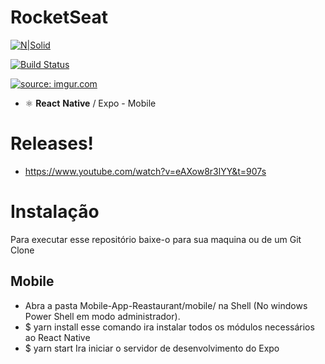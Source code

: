 # RocketSeat



[![N|Solid](https://cldup.com/dTxpPi9lDf.thumb.png)](https://rocketseat.com.br/)

[![Build Status](https://travis-ci.org/joemccann/dillinger.svg?branch=master)](https://travis-ci.org/joemccann/dillinger)


<a href="https://imgur.com/dI9qYJm"><img src="https://i.imgur.com/dI9qYJm.jpg" title="source: imgur.com" /></a>









  - ⚛️  **React** **Native** / Expo - Mobile


# Releases!
 - https://www.youtube.com/watch?v=eAXow8r3lYY&t=907s
 
# Instalação

Para executar esse repositório baixe-o para sua maquina ou de um  Git Clone

  
## Mobile

- Abra a pasta Mobile-App-Reastaurant/mobile/ na Shell (No windows Power Shell em modo administrador).
- $ yarn install esse comando ira instalar todos os módulos necessários ao React Native
- $ yarn start Ira iniciar o servidor de desenvolvimento do Expo

> 
